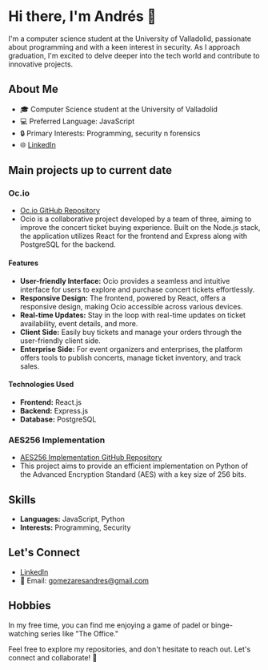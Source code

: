 # Hi there, I'm Andrés 👋

I'm a computer science student at the University of Valladolid, passionate about programming and with a keen interest in security. As I approach graduation, I'm excited to delve deeper into the tech world and contribute to innovative projects.

## About Me
- 🎓 Computer Science student at the University of Valladolid
- 💻 Preferred Language: JavaScript
- 🔒 Primary Interests: Programming, security n forensics
- 🌐 [LinkedIn](https://www.linkedin.com/in/andresgomezares)

## Main projects up to current date

### Oc.io
- [Oc.io GitHub Repository](https://github.com/andrwgm/Ocio)
- Ocio is a collaborative project developed by a team of three, aiming to improve the concert ticket buying experience. Built on the Node.js stack, the application utilizes React for the frontend and Express along with PostgreSQL for the backend.
  
#### Features
- **User-friendly Interface:** Ocio provides a seamless and intuitive interface for users to explore and purchase concert tickets effortlessly.
- **Responsive Design:** The frontend, powered by React, offers a responsive design, making Ocio accessible across various devices.
- **Real-time Updates:** Stay in the loop with real-time updates on ticket availability, event details, and more.
- **Client Side:** Easily buy tickets and manage your orders through the user-friendly client side.
- **Enterprise Side:** For event organizers and enterprises, the platform offers tools to publish concerts, manage ticket inventory, and track sales.

#### Technologies Used
- **Frontend:** React.js
- **Backend:** Express.js
- **Database:** PostgreSQL


### AES256 Implementation
- [AES256 Implementation GitHub Repository](https://github.com/andrwgm/AES256-Script)
- This project aims to provide an efficient implementation on Python of the Advanced Encryption Standard (AES) with a key size of 256 bits. 

## Skills
- **Languages:** JavaScript, Python
- **Interests:** Programming, Security

## Let's Connect
- [LinkedIn](https://www.linkedin.com/in/andresgomezares)
- 📧 Email: gomezaresandres@gmail.com

## Hobbies
In my free time, you can find me enjoying a game of padel or binge-watching series like "The Office."

Feel free to explore my repositories, and don't hesitate to reach out. Let's connect and collaborate! 🚀
